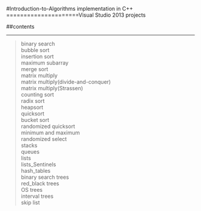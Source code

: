 #Introduction-to-Algorithms implementation in C++
=====================Visual Studio 2013 projects

##contents
- - - -
>binary search<br>
>bubble sort<br>
>insertion sort<br>
>maximum subarray<br>
>merge sort<br>
>matrix multiply<br>
>matrix multiply(divide-and-conquer)<br>
>matrix multiply(Strassen)<br>
>counting sort<br>
>radix sort<br>
>heapsort<br>
>quicksort<br>
>bucket sort<br>
>randomized quicksort<br>
>minimum and maximum<br>
>randomized select<br>
>stacks<br>
>queues<br>
>lists<br>
>lists_Sentinels<br>
>hash_tables<br>
>binary search trees<br>
>red_black trees<br>
>OS trees<br>
>interval trees<br>
>skip list<br>